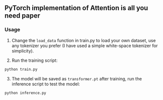 ## PyTorch implementation of Attention is all you need paper

### Usage
1. Change the `load_data` function in train.py to load your own dataset, use any tokenizer you prefer (I have used a simple white-space tokenizer for simplicity).

2. Run the training script:
```bash
python train.py
```
3. The model will be saved as `transformer.pt` after training, run the inference script to test the model:
```bash
python inference.py
```

